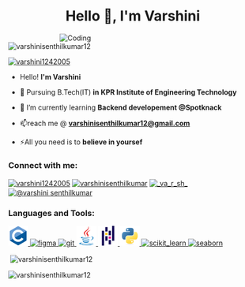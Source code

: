 <h1 align="center">Hello 👋, I'm Varshini</h1>
<img align="right" alt="Coding" width="400" src="https://i.pinimg.com/originals/e7/26/c7/e726c74ac081eed50feee1433d12c998.gif">

<p align="left"> <img src="https://komarev.com/ghpvc/?username=varshinisenthilkumar12&label=Profile%20views&color=0e75b6&style=flat" alt="varshinisenthilkumar12" /> </p>

<p align="left"> <a href="https://twitter.com/varshini1242005" target="blank"><img src="https://img.shields.io/twitter/follow/varshini1242005?logo=twitter&style=for-the-badge" alt="varshini1242005" /></a> </p>

- Hello! **I'm Varshini**

- 📖 Pursuing B.Tech(IT) **in KPR Institute of Engineering Technology**

- 🌱 I’m currently learning **Backend developement @Spotknack**

- 📫reach me @ **varshinisenthilkumar12@gmail.com**

- ⚡All you need is to **believe in yoursef**

<h3 align="left">Connect with me:</h3>
<p align="left">
<a href="https://twitter.com/varshini1242005" target="blank"><img align="center" src="https://raw.githubusercontent.com/rahuldkjain/github-profile-readme-generator/master/src/images/icons/Social/twitter.svg" alt="varshini1242005" height="30" width="40" /></a>
<a href="https://linkedin.com/in/varshinisenthilkumar" target="blank"><img align="center" src="https://raw.githubusercontent.com/rahuldkjain/github-profile-readme-generator/master/src/images/icons/Social/linked-in-alt.svg" alt="varshinisenthilkumar" height="30" width="40" /></a>
<a href="https://instagram.com/_va_r_sh_" target="blank"><img align="center" src="https://raw.githubusercontent.com/rahuldkjain/github-profile-readme-generator/master/src/images/icons/Social/instagram.svg" alt="_va_r_sh_" height="30" width="40" /></a>
<a href="https://medium.com/@varshini senthilkumar" target="blank"><img align="center" src="https://raw.githubusercontent.com/rahuldkjain/github-profile-readme-generator/master/src/images/icons/Social/medium.svg" alt="@varshini senthilkumar" height="30" width="40" /></a>
</p>

<h3 align="left">Languages and Tools:</h3>
<p align="left"> <a href="https://www.cprogramming.com/" target="_blank" rel="noreferrer"> <img src="https://raw.githubusercontent.com/devicons/devicon/master/icons/c/c-original.svg" alt="c" width="40" height="40"/> </a> <a href="https://www.figma.com/" target="_blank" rel="noreferrer"> <img src="https://www.vectorlogo.zone/logos/figma/figma-icon.svg" alt="figma" width="40" height="40"/> </a> <a href="https://git-scm.com/" target="_blank" rel="noreferrer"> <img src="https://www.vectorlogo.zone/logos/git-scm/git-scm-icon.svg" alt="git" width="40" height="40"/> </a> <a href="https://www.java.com" target="_blank" rel="noreferrer"> <img src="https://raw.githubusercontent.com/devicons/devicon/master/icons/java/java-original.svg" alt="java" width="40" height="40"/> </a> <a href="https://pandas.pydata.org/" target="_blank" rel="noreferrer"> <img src="https://raw.githubusercontent.com/devicons/devicon/2ae2a900d2f041da66e950e4d48052658d850630/icons/pandas/pandas-original.svg" alt="pandas" width="40" height="40"/> </a> <a href="https://www.python.org" target="_blank" rel="noreferrer"> <img src="https://raw.githubusercontent.com/devicons/devicon/master/icons/python/python-original.svg" alt="python" width="40" height="40"/> </a> <a href="https://scikit-learn.org/" target="_blank" rel="noreferrer"> <img src="https://upload.wikimedia.org/wikipedia/commons/0/05/Scikit_learn_logo_small.svg" alt="scikit_learn" width="40" height="40"/> </a> <a href="https://seaborn.pydata.org/" target="_blank" rel="noreferrer"> <img src="https://seaborn.pydata.org/_images/logo-mark-lightbg.svg" alt="seaborn" width="40" height="40"/> </a> </p>

<p>&nbsp;<img align="center" src="https://github-readme-stats.vercel.app/api?username=varshinisenthilkumar12&show_icons=true&locale=en" alt="varshinisenthilkumar12" /></p>

<p><img align="center" src="https://github-readme-streak-stats.herokuapp.com/?user=varshinisenthilkumar12&" alt="varshinisenthilkumar12" /></p>
